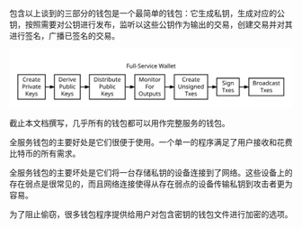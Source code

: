 包含以上谈到的三部分的钱包是一个最简单的钱包：它生成私钥，生成对应的公钥，按照需要对公钥进行发布，监听以这些公钥作为输出的交易，创建交易并对其进行签名，广播已签名的交易。

![](/assets/en-wallets-full-service.svg)

截止本文档撰写，几乎所有的钱包都可以用作完整服务的钱包。

全服务钱包的主要好处是它们很便于使用。一个单一的程序满足了用户接收和花费比特币的所有需求。

全服务钱包的主要坏处是它们将一台存储私钥的设备连接到了网络。这些设备上的存在弱点是很常见的，而且网络连接使得从存在弱点的设备传输私钥到攻击者更为容易。

为了阻止偷窃，很多钱包程序提供给用户对包含密钥的钱包文件进行加密的选项。

